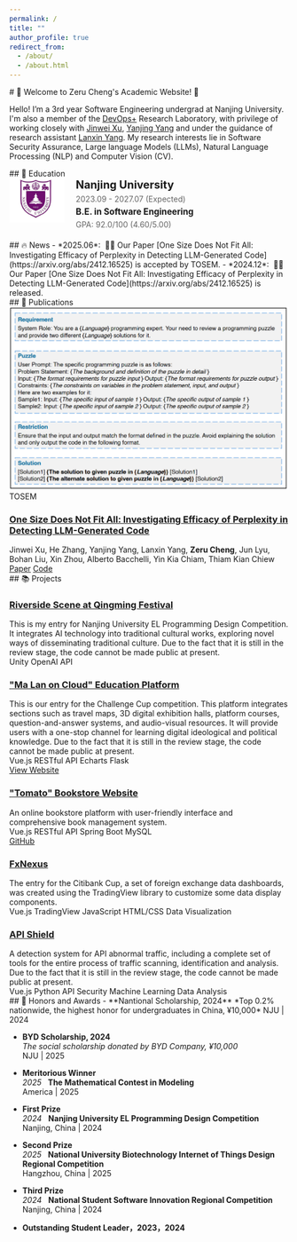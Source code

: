 ```yaml
---
permalink: /
title: ""
author_profile: true
redirect_from: 
  - /about/
  - /about.html
---
```


<div id="about"></div>
# 🎉 Welcome to Zeru Cheng's Academic Website! 🎉

Hello! I’m a 3rd year Software Engineering undergrad at Nanjing University. I'm also a member of the [DevOps+](https://softeng.nju.edu.cn/) Research Laboratory, with privilege of working closely with [Jinwei Xu](https://scholar.google.com/citations?user=9Ev8-qsAAAAJ&hl=zh-CN&oi=sra), [Yanjing Yang](https://scholar.google.com/citations?user=wAdyKuUAAAAJ&hl=zh-CN&oi=sra) and under the guidance of  research assistant [Lanxin Yang](https://scholar.google.com/citations?user=Y_S5nT4AAAAJ&hl=zh-CN&oi=sra). My research interests lie in Software Security Assurance, Large language Models (LLMs), Natural Language Processing (NLP) and Computer Vision (CV). 

<div id="education"></div>
## 📖 Education

<div style="display: flex; align-items: flex-start; margin-bottom: 20px;">
  <img src="/images/NJU-logo.png" alt="Nanjing University Logo" style="width: 100px; height: 80px; margin-right: 20px; flex-shrink: 0;">
  <div>
    <h3 style="margin: 0 0 5px 0; font-size: 1.4em;">Nanjing University</h3>
    <p style="margin: 0 0 5px 0; color: #666; font-size: 1em;">2023.09 - 2027.07 (Expected)</p>
    <p style="margin: 0 0 5px 0; font-weight: bold; font-size: 1.1em;">B.E. in Software Engineering</p>
    <p style="margin: 0; color: #666;">GPA: 92.0/100  (4.60/5.00)</p>
  </div>
</div>

<div id="news"></div>
## 🔥 News
- *2025.06*: &nbsp;🎉🎉 Our Paper [One Size Does Not Fit All: Investigating Efficacy of Perplexity in Detecting LLM-Generated Code](https://arxiv.org/abs/2412.16525) is accepted by TOSEM.
- *2024.12*: &nbsp;🎉🎉 Our Paper [One Size Does Not Fit All: Investigating Efficacy of Perplexity in Detecting LLM-Generated Code](https://arxiv.org/abs/2412.16525) is released.

<div id="publications"></div>
## 📝 Publications

<div class="publications-section">
  
  <div class="publication-item">
    <div class="publication-image">
      <img src="/images/publications/OneSize.png" alt="FlexPainter Preview" />
      <div class="publication-badge accepted">TOSEM</div>
    </div>
    <div class="publication-content">
      <h3 class="publication-title">
        <a href="https://arxiv.org/abs/2412.16525" target="_blank">One Size Does Not Fit All: Investigating Efficacy of Perplexity in Detecting LLM-Generated Code</a>
      </h3>
      <div class="publication-authors">
        Jinwei Xu, He Zhang, Yanjing Yang, Lanxin Yang, <strong>Zeru Cheng</strong>, Jun Lyu, Bohan Liu, Xin Zhou, Alberto Bacchelli, Yin Kia Chiam, Thiam Kian Chiew
      </div>
      <div class="publication-note">
        <!-- • *Equal contribution †Corresponding Author -->
      </div>
      <div class="publication-links">
        <a href="https://arxiv.org/abs/2412.16525" class="publication-link">Paper</a>
        <!-- <a href="#" class="publication-link">Project Page</a> -->
        <a href="https://figshare.com/s/9744107ba10cf75ea883" class="publication-link">Code</a>
      </div>
    </div>
  </div>
</div> 

<div id="projects"></div>
## 📚 Projects

<div class="publications-section">
  
  <div class="publication-item">
    <div class="publication-content" style="margin-left: 0;">
      <h3 class="publication-title">
        <a href="#-projects">Riverside Scene at Qingming Festival</a>
      </h3>
      <div class="publication-note">
        This is my entry for Nanjing University EL Programming Design Competition. It integrates AI technology into traditional cultural works, exploring novel ways of disseminating traditional culture. Due to the fact that it is still in the review stage, the code cannot be made public at present.
      </div>
      <div class="publication-tags">
        <span class="tag">Unity</span>
        <span class="tag">OpenAI API</span>
      </div>
      <div class="publication-links">
        <!-- <a href="#-projects" class="publication-link">GitHub</a> -->
      </div>
    </div>
  </div>

  <div class="publication-item">
    <div class="publication-content" style="margin-left: 0;">
      <h3 class="publication-title">
        <a href="https://www.yunshangmalan.online" target="_blank">"Ma Lan on Cloud" Education Platform</a>
      </h3>
      <div class="publication-note">
        This is our entry for the Challenge Cup competition. This platform integrates sections such as travel maps, 3D digital exhibition halls, platform courses, question-and-answer systems, and audio-visual resources. It will provide users with a one-stop channel for learning digital ideological and political knowledge. Due to the fact that it is still in the review stage, the code cannot be made public at present.
      </div>
      <div class="publication-tags">
        <span class="tag">Vue.js</span>
        <span class="tag">RESTful API</span>
        <span class="tag">Echarts</span>
        <span class="tag">Flask</span>
      </div>
      <div class="publication-links">
        <!-- <a href="https://github.com/Meiyuan-Zhu/2025-HuaQiFrontend" class="publication-link">GitHub</a> -->
        <a href="https://www.yunshangmalan.online" class="publication-link">View Website</a>
      </div>
    </div>
  </div>

  <div class="publication-item">
    <div class="publication-content" style="margin-left: 0;">
      <h3 class="publication-title">
        <a href="https://github.com/bbyuan/Tomato-BookStore-Frontend" target="_blank">"Tomato" Bookstore Website</a>
      </h3>
      <div class="publication-note">
        An online bookstore platform with user-friendly interface and comprehensive book management system.
      </div>
      <div class="publication-tags">
        <span class="tag">Vue.js</span>
        <span class="tag">RESTful API</span>
        <span class="tag">Spring Boot</span>
        <span class="tag">MySQL</span>
      </div>
      <div class="publication-links">
        <a href="https://github.com/bbyuan/Tomato-BookStore-Frontend" class="publication-link">GitHub</a>
      </div>
    </div>
  </div>

  <div class="publication-item">
    <div class="publication-content" style="margin-left: 0;">
      <h3 class="publication-title">
        <a href="#-projects">FxNexus</a>
      </h3>
      <div class="publication-note">
        The entry for the Citibank Cup, a set of foreign exchange data dashboards, was created using the TradingView library to customize some data display components.
      </div>
      <div class="publication-tags">
        <span class="tag">Vue.js</span>
        <span class="tag">TradingView</span>
        <span class="tag">JavaScript</span>
        <span class="tag">HTML/CSS</span>
        <span class="tag">Data Visualization</span>
      </div>
      <!-- <div class="publication-metadata">
        <span class="publication-date">2025年3月 - 2025年5月</span>
      </div> -->
      <div class="publication-links">
        <!-- <a href="#" class="publication-link">GitHub</a> -->
      </div>
    </div>
  </div>

  <div class="publication-item">
    <div class="publication-content" style="margin-left: 0;">
      <h3 class="publication-title">
        <a href="#-projects">API Shield</a>
      </h3>
      <div class="publication-note">
        A detection system for API abnormal traffic, including a complete set of tools for the entire process of traffic scanning, identification and analysis. Due to the fact that it is still in the review stage, the code cannot be made public at present.
      </div>
      <div class="publication-tags">
        <span class="tag">Vue.js</span>
        <span class="tag">Python</span>
        <span class="tag">API Security</span>
        <span class="tag">Machine Learning</span>
        <span class="tag">Data Analysis</span>
      </div>
      <div class="publication-links">
        <!-- <a href="#" class="publication-link">GitHub</a> -->
      </div>
    </div>
  </div>
</div>

<div id="honors-and-awards"></div>
## 🏅 Honors and Awards
- **Nantional Scholarship, 2024**  
  *Top 0.2% nationwide, the highest honor for undergraduates in China, ¥10,000*  
  NJU | 2024

- **BYD Scholarship, 2024**  
  *The social scholarship donated by BYD Company, ¥10,000*  
  NJU | 2025

- **Meritorious Winner**  
  *2025* &nbsp; **The Mathematical Contest in Modeling**  
  America | 2025

- **First Prize**  
  *2024* &nbsp; **Nanjing University EL Programming Design Competition**  
  Nanjing, China | 2024

- **Second Prize**  
  *2025* &nbsp; **National University Biotechnology Internet of Things Design Regional Competition**  
  Hangzhou, China | 2025
	
- **Third Prize**  
  *2024* &nbsp; **National Student Software Innovation Regional Competition**  
  Nanjing, China | 2024

- **Outstanding Student Leader，2023，2024**


